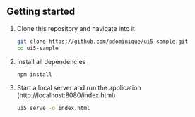 ## Getting started
1. Clone this repository and navigate into it
    ```sh
    git clone https://github.com/pdominique/ui5-sample.git
    cd ui5-sample
    ```
1. Install all dependencies
    ```sh
    npm install
    ```

1. Start a local server and run the application (http://localhost:8080/index.html)
    ```sh
    ui5 serve -o index.html
    ```